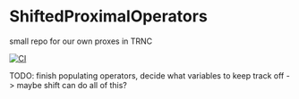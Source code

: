 # ShiftedProximalOperators
small repo for our own proxes in TRNC

[![CI](https://github.com/rjbaraldi/ShiftedProximalOperators/actions/workflows/ci.yml/badge.svg)](https://github.com/rjbaraldi/ShiftedProximalOperators/actions/workflows/ci.yml)

TODO: 
finish populating operators, decide what variables to keep track off -> maybe shift can do all of this? 
